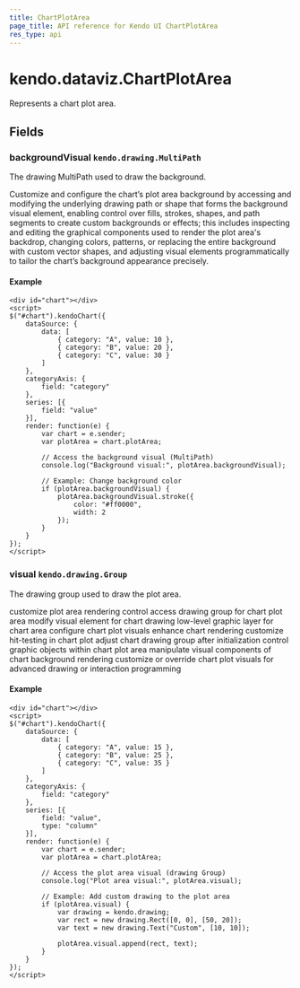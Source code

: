 ```yaml
---
title: ChartPlotArea
page_title: API reference for Kendo UI ChartPlotArea
res_type: api
---
```


# kendo.dataviz.ChartPlotArea

Represents a chart plot area.

## Fields

### backgroundVisual `kendo.drawing.MultiPath`

The drawing MultiPath used to draw the background.


<div class="meta-api-description">
Customize and configure the chart’s plot area background by accessing and modifying the underlying drawing path or shape that forms the background visual element, enabling control over fills, strokes, shapes, and path segments to create custom backgrounds or effects; this includes inspecting and editing the graphical components used to render the plot area's backdrop, changing colors, patterns, or replacing the entire background with custom vector shapes, and adjusting visual elements programmatically to tailor the chart’s background appearance precisely.
</div>

#### Example

    <div id="chart"></div>
    <script>
    $("#chart").kendoChart({
        dataSource: {
            data: [
                { category: "A", value: 10 },
                { category: "B", value: 20 },
                { category: "C", value: 30 }
            ]
        },
        categoryAxis: {
            field: "category"
        },
        series: [{
            field: "value"
        }],
        render: function(e) {
            var chart = e.sender;
            var plotArea = chart.plotArea;
            
            // Access the background visual (MultiPath)
            console.log("Background visual:", plotArea.backgroundVisual);
            
            // Example: Change background color
            if (plotArea.backgroundVisual) {
                plotArea.backgroundVisual.stroke({
                    color: "#ff0000",
                    width: 2
                });
            }
        }
    });
    </script>

### visual `kendo.drawing.Group`

The drawing group used to draw the plot area.


<div class="meta-api-description">
customize plot area rendering control access drawing group for chart plot area modify visual element for chart drawing low-level graphic layer for chart area configure chart plot visuals enhance chart rendering customize hit-testing in chart plot adjust chart drawing group after initialization control graphic objects within chart plot area manipulate visual components of chart background rendering customize or override chart plot visuals for advanced drawing or interaction programming
</div>

#### Example

    <div id="chart"></div>
    <script>
    $("#chart").kendoChart({
        dataSource: {
            data: [
                { category: "A", value: 15 },
                { category: "B", value: 25 },
                { category: "C", value: 35 }
            ]
        },
        categoryAxis: {
            field: "category"
        },
        series: [{
            field: "value",
            type: "column"
        }],
        render: function(e) {
            var chart = e.sender;
            var plotArea = chart.plotArea;
            
            // Access the plot area visual (drawing Group)
            console.log("Plot area visual:", plotArea.visual);
            
            // Example: Add custom drawing to the plot area
            if (plotArea.visual) {
                var drawing = kendo.drawing;
                var rect = new drawing.Rect([0, 0], [50, 20]);
                var text = new drawing.Text("Custom", [10, 10]);
                
                plotArea.visual.append(rect, text);
            }
        }
    });
    </script>